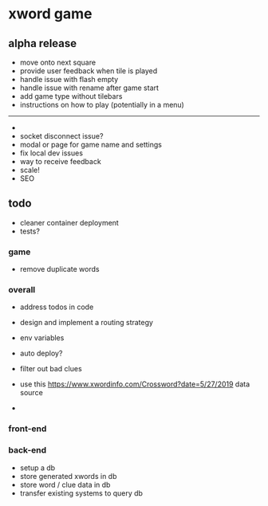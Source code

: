 # xword game

## alpha release

- move onto next square
- provide user feedback when tile is played
- handle issue with flash empty
- handle issue with rename after game start
- add game type without tilebars
- instructions on how to play (potentially in a menu)

---

-
- socket disconnect issue?
- modal or page for game name and settings
- fix local dev issues
- way to receive feedback
- scale!
- SEO

## todo

- cleaner container deployment
- tests?

### game

- remove duplicate words

### overall

- address todos in code
- design and implement a routing strategy

- env variables
- auto deploy?

- filter out bad clues
- use this https://www.xwordinfo.com/Crossword?date=5/27/2019 data source
-

### front-end

### back-end

- setup a db
- store generated xwords in db
- store word / clue data in db
- transfer existing systems to query db
